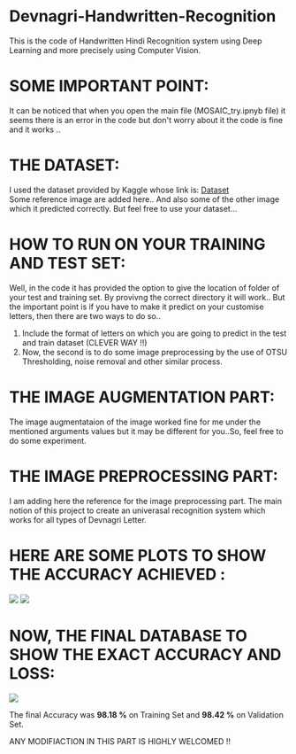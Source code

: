 # Devnagri-Handwritten-Recognition
This is the code of Handwritten Hindi Recognition system using Deep Learning and more precisely using Computer Vision.

# SOME IMPORTANT POINT:
It can be noticed that when you open the main file (MOSAIC_try.ipnyb file) it seems there is an error in the code but don't worry about it the code is
fine and it works ..

# THE DATASET:
I used the dataset provided by Kaggle whose link is: <a href = "https://www.kaggle.com/jhashanku007/devnagri-hindi-dataset">Dataset</a>     
Some reference image are added here.. And also some of the other image which it predicted correctly.
But feel free to use your dataset...

# HOW TO RUN ON YOUR TRAINING AND TEST SET:
Well, in the code it has provided the option to give the location of folder of your test and training set. By provivng the correct directory it will work..
But the important point is if you have to make it predict on your customise letters, then there are two ways to do so..

1. Include the format of letters on which you are going to predict in the test and train dataset (CLEVER WAY !!)
2. Now, the second is to do some image preprocessing by the use of OTSU Thresholding, noise removal and other similar process.

# THE IMAGE AUGMENTATION PART:
The image augmentataion of the image worked fine for me under the mentioned arguments values but it may be different for you..So, feel
free to do some experiment.

# THE IMAGE PREPROCESSING PART:
I am adding here the reference for the image preprocessing part. The main notion of this project to create an univerasal recognition system which works for all types of 
Devnagri Letter.

# HERE ARE SOME PLOTS TO SHOW THE ACCURACY ACHIEVED :

<img src = "https://github.com/AYUSH-ISHAN/Devnagri-Letter-and-Digit-Recognition/blob/main/graph2.png"/> <img src = "https://github.com/AYUSH-ISHAN/Devnagri-Letter-and-Digit-Recognition/blob/main/train_graph.png"/>

# NOW, THE FINAL DATABASE TO SHOW THE EXACT ACCURACY AND LOSS:

<img src = "https://github.com/AYUSH-ISHAN/Devnagri-Letter-and-Digit-Recognition/blob/main/IMG_20210806_160028.png"/>

The final Accuracy was <B>98.18 %</B> on Training Set and <B>98.42 %</B> on Validation Set.


ANY MODIFIACTION IN THIS PART IS HIGHLY WELCOMED !!
